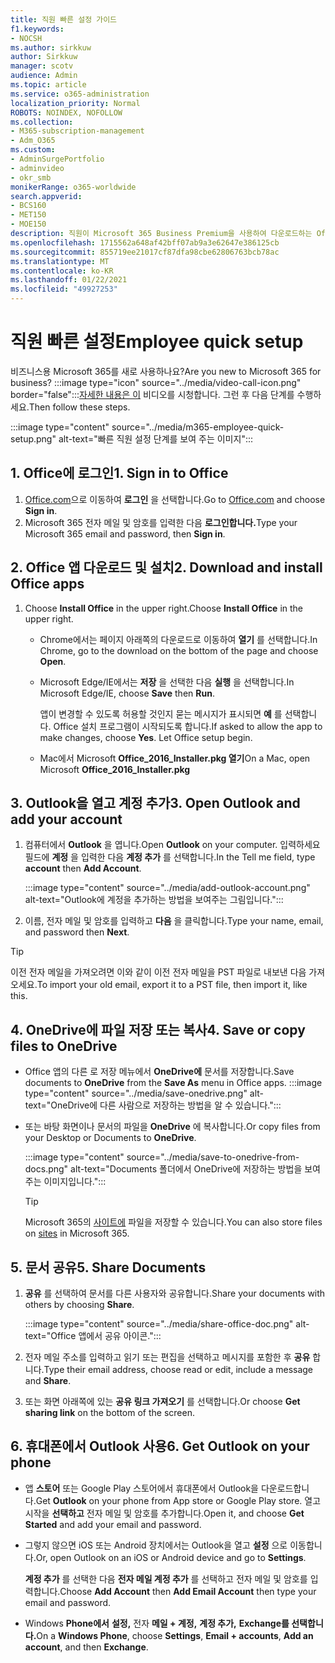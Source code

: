 ```yaml
---
title: 직원 빠른 설정 가이드
f1.keywords:
- NOCSH
ms.author: sirkkuw
author: Sirkkuw
manager: scotv
audience: Admin
ms.topic: article
ms.service: o365-administration
localization_priority: Normal
ROBOTS: NOINDEX, NOFOLLOW
ms.collection:
- M365-subscription-management
- Adm_O365
ms.custom:
- AdminSurgePortfolio
- adminvideo
- okr_smb
monikerRange: o365-worldwide
search.appverid:
- BCS160
- MET150
- MOE150
description: 직원이 Microsoft 365 Business Premium을 사용하여 다운로드하는 Office 앱을 설정하는 방법을 배우는 데 도움을 줄 수 있습니다.
ms.openlocfilehash: 1715562a648af42bff07ab9a3e62647e386125cb
ms.sourcegitcommit: 855719ee21017cf87dfa98cbe62806763bcb78ac
ms.translationtype: MT
ms.contentlocale: ko-KR
ms.lasthandoff: 01/22/2021
ms.locfileid: "49927253"
---
```

# <a name="employee-quick-setup"></a><span data-ttu-id="b771d-103">직원 빠른 설정</span><span class="sxs-lookup"><span data-stu-id="b771d-103">Employee quick setup</span></span>

<span data-ttu-id="b771d-104">비즈니스용 Microsoft 365를 새로 사용하나요?</span><span class="sxs-lookup"><span data-stu-id="b771d-104">Are you new to Microsoft 365 for business?</span></span> :::image type="icon" source="../media/video-call-icon.png" border="false":::[자세한 내용은 이](https://support.microsoft.com/office/d6466f0d-5d13-464a-adcb-00906ae87029) 비디오를 시청합니다. <span data-ttu-id="b771d-106">그런 후 다음 단계를 수행하세요.</span><span class="sxs-lookup"><span data-stu-id="b771d-106">Then follow these steps.</span></span>

:::image type="content" source="../media/m365-employee-quick-setup.png" alt-text="빠른 직원 설정 단계를 보여 주는 이미지":::

## <a name="1-sign-in-to-office"></a><span data-ttu-id="b771d-108">1. Office에 로그인</span><span class="sxs-lookup"><span data-stu-id="b771d-108">1. Sign in to Office</span></span>

1. <span data-ttu-id="b771d-109">[Office.com](https://office.com)으로 이동하여 **로그인** 을 선택합니다.</span><span class="sxs-lookup"><span data-stu-id="b771d-109">Go to [Office.com](https://office.com) and choose **Sign in**.</span></span>
1. <span data-ttu-id="b771d-110">Microsoft 365 전자 메일 및 암호를 입력한 다음 **로그인합니다.**</span><span class="sxs-lookup"><span data-stu-id="b771d-110">Type your Microsoft 365 email and password, then **Sign in**.</span></span>

## <a name="2-download-and-install-office-apps"></a><span data-ttu-id="b771d-111">2. Office 앱 다운로드 및 설치</span><span class="sxs-lookup"><span data-stu-id="b771d-111">2. Download and install Office apps</span></span>

1. <span data-ttu-id="b771d-112">Choose **Install Office** in the upper right.</span><span class="sxs-lookup"><span data-stu-id="b771d-112">Choose **Install Office** in the upper right.</span></span>
    - <span data-ttu-id="b771d-113">Chrome에서는 페이지 아래쪽의 다운로드로 이동하여 **열기** 를 선택합니다.</span><span class="sxs-lookup"><span data-stu-id="b771d-113">In Chrome, go to the download on the bottom of the page and choose **Open**.</span></span>
    - <span data-ttu-id="b771d-114">Microsoft Edge/IE에서는 **저장** 을 선택한 다음 **실행** 을 선택합니다.</span><span class="sxs-lookup"><span data-stu-id="b771d-114">In Microsoft Edge/IE, choose **Save** then **Run**.</span></span>
    
        <span data-ttu-id="b771d-p102">앱이 변경할 수 있도록 허용할 것인지 묻는 메시지가 표시되면 **예** 를 선택합니다. Office 설치 프로그램이 시작되도록 합니다.</span><span class="sxs-lookup"><span data-stu-id="b771d-p102">If asked to allow the app to make changes, choose **Yes**. Let Office setup begin.</span></span>
    - <span data-ttu-id="b771d-117">Mac에서 Microsoft **Office_2016_Installer.pkg 열기**</span><span class="sxs-lookup"><span data-stu-id="b771d-117">On a Mac, open Microsoft **Office_2016_Installer.pkg**</span></span>

## <a name="3-open-outlook-and-add-your-account"></a><span data-ttu-id="b771d-118">3. Outlook을 열고 계정 추가</span><span class="sxs-lookup"><span data-stu-id="b771d-118">3. Open Outlook and add your account</span></span>

1. <span data-ttu-id="b771d-119">컴퓨터에서 **Outlook** 을 엽니다.</span><span class="sxs-lookup"><span data-stu-id="b771d-119">Open **Outlook** on your computer.</span></span> <span data-ttu-id="b771d-120">입력하세요 필드에 **계정** 을 입력한 다음 **계정 추가** 를 선택합니다.</span><span class="sxs-lookup"><span data-stu-id="b771d-120">In the Tell me field, type **account** then **Add Account**.</span></span>

    :::image type="content" source="../media/add-outlook-account.png" alt-text="Outlook에 계정을 추가하는 방법을 보여주는 그림입니다.":::

1. <span data-ttu-id="b771d-122">이름, 전자 메일 및 암호를 입력하고 **다음** 을 클릭합니다.</span><span class="sxs-lookup"><span data-stu-id="b771d-122">Type your name, email, and password then **Next**.</span></span>

> [!TIP]
> <span data-ttu-id="b771d-123">이전 전자 메일을 가져오려면 이와 같이 이전 전자 메일을 PST 파일로 내보낸 다음 가져오세요.</span><span class="sxs-lookup"><span data-stu-id="b771d-123">To import your old email, export it to a PST file, then import it, like this.</span></span>

## <a name="4-save-or-copy-files-to-onedrive"></a><span data-ttu-id="b771d-124">4. OneDrive에 파일 저장 또는 복사</span><span class="sxs-lookup"><span data-stu-id="b771d-124">4. Save or copy files to OneDrive</span></span>

- <span data-ttu-id="b771d-125">Office 앱의 다른 로 저장  메뉴에서 **OneDrive에** 문서를 저장합니다.</span><span class="sxs-lookup"><span data-stu-id="b771d-125">Save documents to **OneDrive** from the **Save As** menu in Office apps.</span></span>
    :::image type="content" source="../media/save-onedrive.png" alt-text="OneDrive에 다른 사람으로 저장하는 방법을 알 수 있습니다.":::

- <span data-ttu-id="b771d-127">또는 바탕 화면이나 문서의 파일을 **OneDrive** 에 복사합니다.</span><span class="sxs-lookup"><span data-stu-id="b771d-127">Or copy files from your Desktop or Documents to **OneDrive**.</span></span>

    :::image type="content" source="../media/save-to-onedrive-from-docs.png" alt-text="Documents 폴더에서 OneDrive에 저장하는 방법을 보여 주는 이미지입니다.":::

    > [!TIP]
    > <span data-ttu-id="b771d-129">Microsoft 365의 [사이트에](https://support.microsoft.com/office/d18d21a0-1f9f-4f6c-ac45-d52afa0a4a2e) 파일을 저장할 수 있습니다.</span><span class="sxs-lookup"><span data-stu-id="b771d-129">You can also store files on [sites](https://support.microsoft.com/office/d18d21a0-1f9f-4f6c-ac45-d52afa0a4a2e) in Microsoft 365.</span></span>

## <a name="5-share-documents"></a><span data-ttu-id="b771d-130">5. 문서 공유</span><span class="sxs-lookup"><span data-stu-id="b771d-130">5. Share Documents</span></span>

1. <span data-ttu-id="b771d-131">**공유** 를 선택하여 문서를 다른 사용자와 공유합니다.</span><span class="sxs-lookup"><span data-stu-id="b771d-131">Share your documents with others by choosing **Share**.</span></span>

    :::image type="content" source="../media/share-office-doc.png" alt-text="Office 앱에서 공유 아이콘.":::

1. <span data-ttu-id="b771d-133">전자 메일 주소를 입력하고 읽기 또는 편집을 선택하고 메시지를 포함한 후 **공유** 합니다.</span><span class="sxs-lookup"><span data-stu-id="b771d-133">Type their email address, choose read or edit, include a message and **Share**.</span></span>
1. <span data-ttu-id="b771d-134">또는 화면 아래쪽에 있는 **공유 링크 가져오기** 를 선택합니다.</span><span class="sxs-lookup"><span data-stu-id="b771d-134">Or choose **Get sharing link** on the bottom of the screen.</span></span>

## <a name="6-get-outlook-on-your-phone"></a><span data-ttu-id="b771d-135">6. 휴대폰에서 Outlook 사용</span><span class="sxs-lookup"><span data-stu-id="b771d-135">6. Get Outlook on your phone</span></span>

- <span data-ttu-id="b771d-136">앱 **스토어** 또는 Google Play 스토어에서 휴대폰에서 Outlook을 다운로드합니다.</span><span class="sxs-lookup"><span data-stu-id="b771d-136">Get **Outlook** on your phone from App store or Google Play store.</span></span> <span data-ttu-id="b771d-137">열고 시작을 **선택하고** 전자 메일 및 암호를 추가합니다.</span><span class="sxs-lookup"><span data-stu-id="b771d-137">Open it, and choose **Get Started** and add your email and password.</span></span>
- <span data-ttu-id="b771d-138">그렇지 않으면 iOS 또는 Android 장치에서는 Outlook을 열고 **설정** 으로 이동합니다.</span><span class="sxs-lookup"><span data-stu-id="b771d-138">Or, open Outlook on an iOS or Android device and go to **Settings**.</span></span>

    <span data-ttu-id="b771d-139">**계정 추가** 를 선택한 다음 **전자 메일 계정 추가** 를 선택하고 전자 메일 및 암호를 입력합니다.</span><span class="sxs-lookup"><span data-stu-id="b771d-139">Choose **Add Account** then **Add Email Account** then type your email and password.</span></span>
- <span data-ttu-id="b771d-140">Windows **Phone에서** **설정,** 전자 **메일 + 계정,** **계정 추가,** **Exchange를 선택합니다.**</span><span class="sxs-lookup"><span data-stu-id="b771d-140">On a **Windows Phone**, choose **Settings**, **Email + accounts**, **Add an account**, and then **Exchange**.</span></span>
